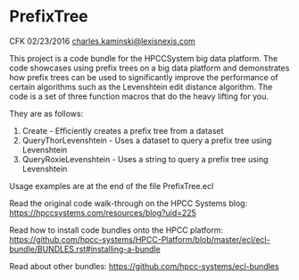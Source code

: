 # PrefixTree
CFK 02/23/2016 charles.kaminski@lexisnexis.com

This project is a code bundle for the HPCCSystem big data platform.  The code showcases using prefix trees on a big data platform and demonstrates how prefix trees can be used to significantly improve the performance of certain algorithms such as the Levenshtein edit distance algorithm.  The code is a set of three function macros that do the heavy lifting for you.

They are as follows:  
 1. Create - Efficiently creates a prefix tree from a dataset
 2. QueryThorLevenshtein - Uses a dataset to query a prefix tree using Levenshtein
 3. QueryRoxieLevenshtein - Uses a string to query a prefix tree using Levenshtein

Usage examples are at the end of the file PrefixTree.ecl

Read the original code walk-through on the HPCC Systems blog:
 https://hpccsystems.com/resources/blog?uid=225 

Read how to install code bundles onto the HPCC platform:
 https://github.com/hpcc-systems/HPCC-Platform/blob/master/ecl/ecl-bundle/BUNDLES.rst#installing-a-bundle

Read about other bundles:
 https://github.com/hpcc-systems/ecl-bundles
